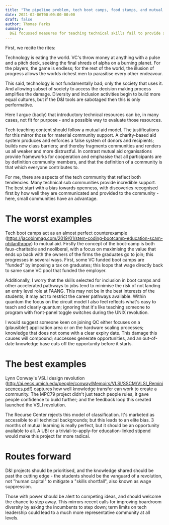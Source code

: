 ```yaml
---
title: "The pipeline problem, tech boot camps, food stamps, and mutual aid"
date: 2021-02-06T00:00:00-00:00
draft: false
author: Thomas Parks
summary:
  D&I focussed measures for teaching technical skills fail to provide students with the skills needed to challenge the prevailing silicon valley orthodoxy. Here I suggest can be mitigated by adopting a model of mutual aid for new and existing tech workers, with personal agency centred throughout.
---
```


First, we recite the rites:

Technology is eating the world. VC's throw money at anything with a pulse and a pitch deck, seeking the final shreds of alpha on a burning planet. For the players, the game is endless; for the rest of the world, the illusion of progress allows the worlds richest men to parasitise every other endeavour.

This said, technology is not fundamentally bad; only the society that uses it. And allowing subset of society to access the decision making process amplifies the damage. Diversity and inclusion activities begin to build more equal cultures, but if the D&I tools are sabotaged then this is only performative.

Here I argue (badly) that introductory technical resources can be, in many cases, not fit for purpose - and a possible way to evaluate those resources.

Tech teaching content should follow a mutual aid model. The justifications for this mirror those for material community support. A charity-based aid system produces and enforces a false system of donors and recipients; builds new class barriers; and thereby fragments communities and renders us all weaker and more distrustful. In contrast mutual aid organisations provide frameworks for cooperation and emphasise that all participants are by definition community members, and that the definition of a community is that which everyone contributes to.

For me, there are aspects of the tech community that reflect both tendencies. Many technical sub communities provide incredible support. The best start with a bias towards openness, with discoveries recognised first by how well they are communicated and provided to the community - here, small communities have an advantage.

# The worst examples

Tech boot camps act as an almost perfect counterexample (https://jacobinmag.com/2019/01/stem-coding-bootcamp-education-scam-philanthropy) to mutual aid. Firstly the concept of the boot-camp is both faux-charitable and neoliberal, with a focus on maximising the value that ends up back with the owners of the firms the graduates go to join; this progresses in several ways. First, some VC funded boot camps are "funded" by imposing a tax on graduates; this loops that wage directly back to same same VC pool that funded the employer. 

Additionally, I worry that the skills selected for inclusion in boot camps and other accelerated pathways to jobs tend to minimise the risk of not landing an entry level role at FAANG. This may not be in the best interests of the students; it may act to restrict the career pathways available. Within quantum the focus on the circuit model I also feel reflects what's easy to teach and clearly quantum; ignoring that it's like teaching someone to program with front-panel toggle switches during the UNIX revolution.

I would suggest someone keen on joining QC either focuses on a (plausible!) application area or on the hardware scaling processes; knowledge that does not come with a clear expiry date. This damage this causes will compound; successes generate opportunities, and an out-of-date knowledge base cuts off the opportunity before it starts.

# The best examples

Lynn Conway's VSLI design revolution (http://ai.eecs.umich.edu/people/conway/Memoirs/VLSI/SSCM/VLSI_Reminiscences.pdf) captures how well knowledge transfer can work to create a community. The MPC79 project didn't just teach people rules, it gave people confidence to build further; and the feedback loop this created launched the VSLI revolution.

The Recurse Center rejects this model of classification. It's marketed as accessible to all technical backgrounds; but this leads to an elite bias. 3 months of mutual learning is really perfect, but it should be an opportunity available to all. A UBI or a trivial-to-apply-for education-linked stipend would make this project far more radical.

# Routes forward

D&I projects should be prioritised, and the knowledge shared should be past the cutting edge - the students should be the vanguard of a revolution, not "human capital" to mitigate a "skills shortfall", also known as wage suppression.

Those with power should be alert to competing ideas, and should welcome the chance to step away. This mirrors recent calls for improving boardroom diversity by asking the incumbents to step down; term limits on tech leadership could lead to a much more representative community at all levels. 
